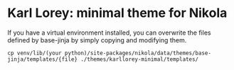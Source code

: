 # Karl Lorey: minimal theme for Nikola

If you have a virtual environment installed, you can overwrite the files defined by base-jinja
by simply copying and modifying them.

```
cp venv/lib/(your python)/site-packages/nikola/data/themes/base-jinja/templates/{file} ./themes/karllorey-minimal/templates/
```
